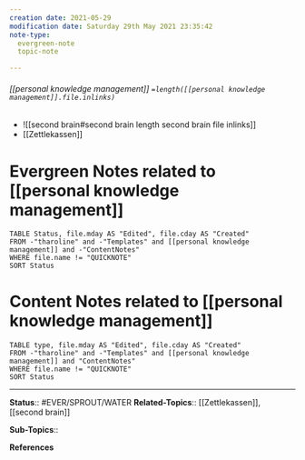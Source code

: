 ```yaml
---
creation date: 2021-05-29
modification date: Saturday 29th May 2021 23:35:42
note-type: 
  evergreen-note
  topic-note

---
```


###### [[personal knowledge management]] `=length([[personal knowledge management]].file.inlinks)`
- ![[second brain#second brain length second brain file inlinks]] 
- [[Zettlekassen]]

# Evergreen Notes related to [[personal knowledge management]]
```dataview
TABLE Status, file.mday AS "Edited", file.cday AS "Created"
FROM -"tharoline" and -"Templates" and [[personal knowledge management]] and -"ContentNotes"
WHERE file.name != "QUICKNOTE"
SORT Status
```
# Content Notes related to [[personal knowledge management]]
```dataview
TABLE type, file.mday AS "Edited", file.cday AS "Created"
FROM -"tharoline" and -"Templates" and [[personal knowledge management]] and "ContentNotes"
WHERE file.name != "QUICKNOTE"
SORT Status
```

---

**Status**:: #EVER/SPROUT/WATER 
**Related-Topics**:: [[Zettlekassen]], [[second brain]]
	
**Sub-Topics**::
	
**References**